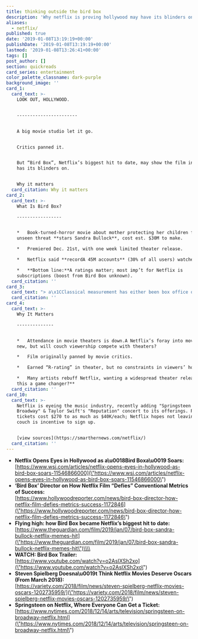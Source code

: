 ```yaml
---
title: thinking outside the bird box
description: 'Why netflix is proving hollywood may have its blinders on. #netflix #birdbox'
aliases:
  - netflix/
published: true
date: '2019-01-08T13:19:19+00:00'
publishDate: '2019-01-08T13:19:19+00:00'
lastmod: '2019-01-08T13:26:41+00:00'
tags: []
post_author: []
section: quickreads
card_series: entertainment
color_palette_classname: dark-purple
background_image: ''
card_1:
  card_text: >-
    LOOK OUT, HOLLYWOOD.  


    -----------------------


    A big movie studio let it go.


    Critics panned it.


    But “Bird Box”, Netflix’s biggest hit to date, may show the film industry
    has its blinders on.


    Why it matters
  card_citation: Why it matters
card_2:
  card_text: >-
    What Is Bird Box?

    -----------------


    *   Book-turned-horror movie about mother protecting her children from
    unseen threat **stars Sandra Bullock**, cost est. $30M to make.

    *   Premiered Dec. 21st, with one week limited theater release.

    *   Netflix said **recordA 45M accounts** (30% of all users) watched 1st wk.

    *   **Bottom line:**A ratings matter; most imp’t for Netflix is
    subscriptions (boost from Bird Box unknown).
  card_citation: ''
card_3:
  card_text: "> a\x1CClassical measurement has either been box office or awards. This defies all of it. But creating a phenomenon is bound to translate into something.a\x1D\n> \n> Susanne Bier, \"Bird Box\" Director, on the film's \"unconventional success\" flooding social media with memes & the \"Bird Box Challenge\" in which people wear blindfolds as the film's characters do. Netflix warns against it."
  card_citation: ''
card_4:
  card_text: >-
    Why It Matters

    --------------


    *   Attendance in movie theaters is down.A Netflix’s foray into movies still
    new, but will couch viewership compete with theaters?

    *   Film originally panned by movie critics.

    *   Earned “R-rating” in theater, but no constraints in viewers’ homes.

    *   Many artists rebuff Netflix, wanting a widespread theater release. **Is
    this a game changer?**
  card_citation: ''
card_10:
  card_text: >-
    Netflix is eyeing the music industry, recently adding "Springsteen on
    Broadway" & Taylor Swift's "Reputation" concert to its offerings. Resale
    tickets cost $270 to as much as $40K/each; Netflix hopes not leaving your
    couch is incentive to sign up.


    [view sources](https://smarthernews.com/netflix/)
  card_citation: ''
---
```

*   **Netflix Opens Eyes in Hollywood as a\\u0018Bird Boxa\\u0019 Soars:**  
    [https://www.wsj.com/articles/netflix-opens-eyes-in-hollywood-as-bird-box-soars-11546866000](\"https://www.wsj.com/articles/netflix-opens-eyes-in-hollywood-as-bird-box-soars-11546866000\")
*   **‘Bird Box’ Director on How Netflix Film “Defies” Conventional Metrics of Success:**  
    [https://www.hollywoodreporter.com/news/bird-box-director-how-netflix-film-defies-metrics-success-1172846](\"https://www.hollywoodreporter.com/news/bird-box-director-how-netflix-film-defies-metrics-success-1172846\")
*   **Flying high: how Bird Box became Netflix’s biggest hit to date:**  
    [https://www.theguardian.com/film/2019/jan/07/bird-box-sandra-bullock-netflix-memes-hit](\"https://www.theguardian.com/film/2019/jan/07/bird-box-sandra-bullock-netflix-memes-hit\")\\\\
*   **WATCH: Bird Box Trailer:**  
    [https://www.youtube.com/watch?v=o2AsIXSh2xo](\"https://www.youtube.com/watch?v=o2AsIXSh2xo\")
*   **Steven Spielberg Doesna\\u0019t Think Netflix Movies Deserve Oscars (From March 2018):**  
    [https://variety.com/2018/film/news/steven-spielberg-netflix-movies-oscars-1202735959/](\"https://variety.com/2018/film/news/steven-spielberg-netflix-movies-oscars-1202735959/\")
*   **Springsteen on Netflix, Where Everyone Can Get a Ticket:**  
    [https://www.nytimes.com/2018/12/14/arts/television/springsteen-on-broadway-netflix.html](\"https://www.nytimes.com/2018/12/14/arts/television/springsteen-on-broadway-netflix.html\")
